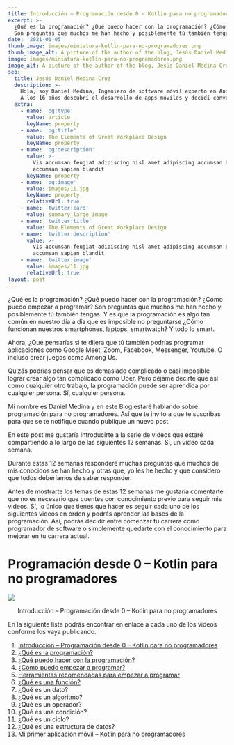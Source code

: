 ```yaml
---
title: Introducción – Programación desde 0 – Kotlin para no programadores
excerpt: >-
  ¿Qué es la programación? ¿Qué puedo hacer con la programación? ¿Cómo puedo empezar a programar? 
  Son preguntas que muchos me han hecho y posiblemente tú también tengas.
date: '2021-01-05'
thumb_image: images/miniatura-kotlin-para-no-programadores.png
thumb_image_alt: A picture of the author of the blog, Jesús Daniel Medina Cruz
image: images/miniatura-kotlin-para-no-programadores.png
image_alt: A picture of the author of the blog, Jesús Daniel Medina Cruz
seo:
  title: Jesús Daniel Medina Cruz
  description: >-
    Hola, soy Daniel Medina, Ingeniero de software móvil experto en Android. 
    A los 16 años descubrí el desarrollo de apps móviles y decidí convertirlo en mi profesión.
  extra:
    - name: 'og:type'
      value: article
      keyName: property
    - name: 'og:title'
      value: The Elements of Great Workplace Design
      keyName: property
    - name: 'og:description'
      value: >-
        Vis accumsan feugiat adipiscing nisl amet adipiscing accumsan blandit
        accumsan sapien blandit
      keyName: property
    - name: 'og:image'
      value: images/11.jpg
      keyName: property
      relativeUrl: true
    - name: 'twitter:card'
      value: summary_large_image
    - name: 'twitter:title'
      value: The Elements of Great Workplace Design
    - name: 'twitter:description'
      value: >-
        Vis accumsan feugiat adipiscing nisl amet adipiscing accumsan blandit
        accumsan sapien blandit
    - name: 'twitter:image'
      value: images/11.jpg
      relativeUrl: true
layout: post
---
```


¿Qué es la programación? ¿Qué puedo hacer con la programación? ¿Cómo puedo empezar a programar? Son preguntas que muchos me han hecho y posiblemente tú también tengas. Y es que la programación es algo tan común en nuestro día a día que es imposible no preguntarse ¿Cómo funcionan nuestros smartphones, laptops, smartwatch? Y todo lo smart.

Ahora, ¿Qué pensarías si te dijera que tú también podrías programar aplicaciones como Google Meet, Zoom, Facebook, Messenger, Youtube. O incluso crear juegos como Among Us.

Quizás podrías pensar que es demasiado complicado o casi imposible lograr crear algo tan complicado como Uber. Pero déjame decirte que así como cualquier otro trabajo, la programación puede ser aprendida por cualquier persona. Sí, cualquier persona.

Mi nombre es Daniel Medina y en este Blog estaré hablando sobre programación para no programadores. Así que te invito a que te suscribas para que se te notifique cuando publique un nuevo post.

En este post me gustaría introducirte a la serie de videos que estaré compartiendo a lo largo de las siguientes 12 semanas. Sí, un video cada semana.

Durante estas 12 semanas responderé muchas preguntas que muchos de mis conocidos se han hecho y otras que, yo les he hecho y que considero que todos deberíamos de saber responder.

Antes de mostrarte los temas de estas 12 semanas me gustaría comentarte que no es necesario que cuentes con conocimiento previo para seguir mis videos. Sí, lo único que tienes que hacer es seguir cada uno de los siguientes videos en orden y podrás aprender las bases de la programación. Así, podrás decidir entre comenzar tu carrera como programador de software o simplemente quedarte con el conocimiento para mejorar en tu carrera actual.

# Programación desde 0 – Kotlin para no programadores

<div class="centered-image">
  <a href="https://www.youtube.com/watch?v=7hLysDKu814&t=1s" target="_blank">
    <img src="../../../images/miniatura-kotlin-para-no-programadores.png" class="post-image">
    </img>
  </a>
  <p align="center">Introducción – Programación desde 0 – Kotlin para no programadores</p>
</div>

En la siguiente lista podrás encontrar en enlace a cada uno de los videos conforme los vaya publicando.

1. [Introducción – Programación desde 0 – Kotlin para no programadores](https://www.youtube.com/watch?v=7hLysDKu814&t=1s)
2. [¿Qué es la programación?](https://www.youtube.com/watch?v=kKRW_cUl2Ro)
3. [¿Qué puedo hacer con la programación?](https://www.youtube.com/watch?v=oLiAZmoZutE&t=10s)
4. [¿Cómo puedo empezar a programar?](https://www.youtube.com/watch?v=GabLhoyijwc)
5. [Herramientas recomendadas para empezar a programar](https://www.youtube.com/watch?v=Y0eq8x4dL00)
6. [¿Qué es una función?](https://www.youtube.com/watch?v=yHGg9t3W5fA)
7. ¿Qué es un dato?
8. ¿Qué es un algoritmo?
9. ¿Qué es un operador?
10. ¿Qué es una condición?
11. ¿Qué es un ciclo?
12. ¿Qué es una estructura de datos?
13. Mi primer aplicación móvil – Kotlin para no programadores